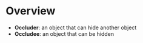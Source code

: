 # Overview

- **Occluder**: an object that can hide another object
- **Occludee**: an object that can be hidden
